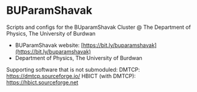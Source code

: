 # BUParamShavak

Scripts and configs for the BUparamShavak Cluster @ The Department of Physics, The University of Burdwan   

* BUParamShavak website: [https://bit.ly/buparamshavak](https://bit.ly/buparamshavak)
* Department of Physics, The University of Burdwan

Supporting software that is not submoduled:
DMTCP: https://dmtcp.sourceforge.io/
HBICT (with DMTCP): https://hbict.sourceforge.net  
